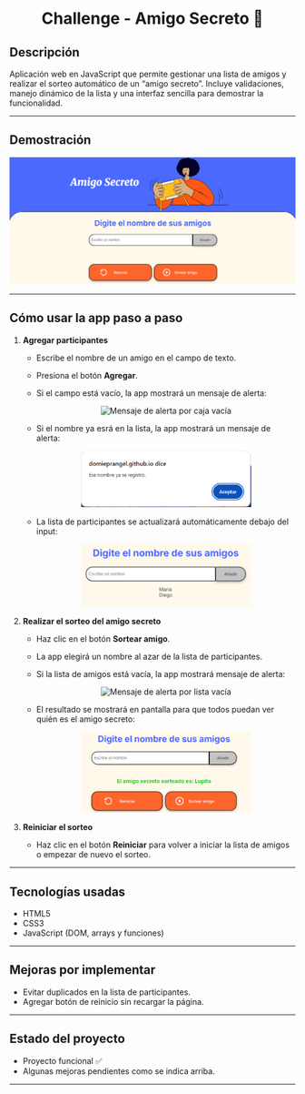 <h1 align="center">Challenge - Amigo Secreto 🎁</h1>

## Descripción

Aplicación web en JavaScript que permite gestionar una lista de amigos y realizar el sorteo automático de un “amigo secreto”. Incluye validaciones, manejo dinámico de la lista y una interfaz sencilla para demostrar la funcionalidad.

---

## Demostración

<p align="center">
  <img src="assets/interfaz.png" alt="Interfaz de la app" width="800"/>
</p>

---

## Cómo usar la app paso a paso

1. **Agregar participantes**  
   - Escribe el nombre de un amigo en el campo de texto.  
   - Presiona el botón **Agregar**.  
   - Si el campo está vacío, la app mostrará un mensaje de alerta:
     
     <p align="center">
       <img src="assets/alerta-caja-vacía.png" alt="Mensaje de alerta por caja vacía" width="300"/>
     </p>
   - Si el nombre ya esrá en la lista, la app mostrará un mensaje de alerta:
     
     <p align="center">
       <img src="assets/alerta-nombre-duplicado.png" alt="Mensaje de alerta por caja vacía" width="300"/>
     </p>
   - La lista de participantes se actualizará automáticamente debajo del input:

     <p align="center">
       <img src="assets/lista.png" alt="Lista de amigos" width="300"/>
     </p>

2. **Realizar el sorteo del amigo secreto**  
   - Haz clic en el botón **Sortear amigo**.  
   - La app elegirá un nombre al azar de la lista de participantes.  
   - Si la lista de amigos está vacía, la app mostrará mensaje de alerta:

     <p align="center">
       <img src="assets/alerta-lista-vacía.png" alt="Mensaje de alerta por lista vacía" width="300"/>
     </p>
   - El resultado se mostrará en pantalla para que todos puedan ver quién es el amigo secreto:

     <p align="center">
       <img src="assets/sorteado.png" alt="Amigo Secreto sorteado" width="300"/>
     </p>

3. **Reiniciar el sorteo**  
   - Haz clic en el botón **Reiniciar** para volver a iniciar la lista de amigos o empezar de nuevo el sorteo.
---

## Tecnologías usadas

- HTML5
- CSS3
- JavaScript (DOM, arrays y funciones)

---

## Mejoras por implementar

- Evitar duplicados en la lista de participantes.  
- Agregar botón de reinicio sin recargar la página.  

---

## Estado del proyecto

- Proyecto funcional ✅  
- Algunas mejoras pendientes como se indica arriba.

---


